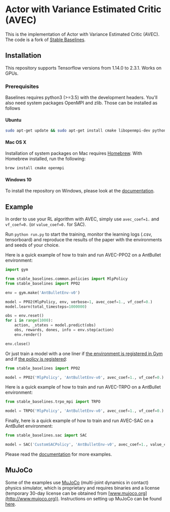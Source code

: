 # Actor with Variance Estimated Critic (AVEC)

This is the implementation of Actor with Variance Estimated Critic (AVEC). The code is a fork of [Stable Baselines](https://github.com/hill-a/stable-baselines).

## Installation

This repository supports Tensorflow versions from 1.14.0 to 2.3.1. Works on GPUs.

### Prerequisites
Baselines requires python3 (>=3.5) with the development headers. You'll also need system packages OpenMPI and zlib. Those can be installed as follows

#### Ubuntu

```bash
sudo apt-get update && sudo apt-get install cmake libopenmpi-dev python3-dev zlib1g-dev
```

#### Mac OS X
Installation of system packages on Mac requires [Homebrew](https://brew.sh). With Homebrew installed, run the following:
```bash
brew install cmake openmpi
```

#### Windows 10

To install the repository on Windows, please look at the [documentation](https://stable-baselines.readthedocs.io/en/master/guide/install.html#prerequisites).


## Example

In order to use your RL algorithm with AVEC, simply use `avec_coef=1.` and `vf_coef=0.` (or `value_coef=0.` for SAC).

Run `python run.py` to start the training, monitor the learning logs (.csv, tensorboard) and reproduce the results of the paper with the environments and seeds of your choice.

Here is a quick example of how to train and run AVEC-PPO2 on a AntBullet environment:
```python
import gym

from stable_baselines.common.policies import MlpPolicy
from stable_baselines import PPO2

env = gym.make('AntBulletEnv-v0')

model = PPO2(MlpPolicy, env, verbose=1, avec_coef=1., vf_coef=0.)
model.learn(total_timesteps=1000000)

obs = env.reset()
for i in range(1000):
    action, _states = model.predict(obs)
    obs, rewards, dones, info = env.step(action)
    env.render()

env.close()
```

Or just train a model with a one liner if [the environment is registered in Gym](https://github.com/openai/gym/wiki/Environments) and if [the policy is registered](https://stable-baselines.readthedocs.io/en/master/guide/custom_policy.html):

```python
from stable_baselines import PPO2

model = PPO2('MlpPolicy', 'AntBulletEnv-v0', avec_coef=1., vf_coef=0.).learn(1000000)
```

Here is a quick example of how to train and run AVEC-TRPO on a AntBullet environment:
```python
from stable_baselines.trpo_mpi import TRPO

model = TRPO('MlpPolicy', 'AntBulletEnv-v0', avec_coef=1., vf_coef=0.).learn(1000000)
```

Finally, here is a quick example of how to train and run AVEC-SAC on a AntBullet environment:
```python
from stable_baselines.sac import SAC

model = SAC('CustomSACPolicy', 'AntBulletEnv-v0', avec_coef=1., value_coef=0.).learn(1000000)
```


Please read the [documentation](https://stable-baselines.readthedocs.io/) for more examples.


## MuJoCo
Some of the examples use [MuJoCo](http://www.mujoco.org) (multi-joint dynamics in contact) physics simulator, which is proprietary and requires binaries and a license (temporary 30-day license can be obtained from [www.mujoco.org](http://www.mujoco.org)). Instructions on setting up MuJoCo can be found [here](https://github.com/openai/mujoco-py).
